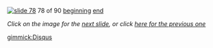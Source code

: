 [![slide 78](https://dl.dropboxusercontent.com/u/2977490/presentations/cookbook/img78.jpg)](79.md)
78 of 90
[beginning](01.md)
[end](89.md)

_Click on the image for the [next slide](79.md), or click [here for the previous one](77.md)_

[gimmick:Disqus](theodox-github)